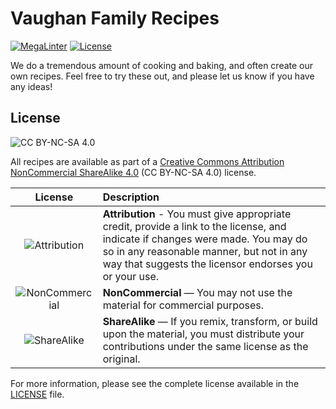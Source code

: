 # Vaughan Family Recipes

[![MegaLinter][badge-megalinter]][badge-megalinter-target] [![License][badge-license]](LICENSE)

We do a tremendous amount of cooking and baking, and often create our own recipes. Feel free to try these out, and
please let us know if you have any ideas!

## License

![CC BY-NC-SA 4.0][img-cc-by-nc-sa]

All recipes are available as part of a [Creative Commons Attribution NonCommercial ShareAlike 4.0][cc-by-nc-sa]
(CC BY-NC-SA 4.0) license.

<!-- editorconfig-checker-disable -->

|           License           | Description                                                                                                                                                                                                                           |
| :-------------------------: | :------------------------------------------------------------------------------------------------------------------------------------------------------------------------------------------------------------------------------------ |
|  ![Attribution][img-cc-by]  | **Attribution** - You must give appropriate credit, provide a link to the license, and indicate if changes were made. You may do so in any reasonable manner, but not in any way that suggests the licensor endorses you or your use. |
| ![NonCommercial][img-cc-nc] | **NonCommercial** — You may not use the material for commercial purposes.                                                                                                                                                             |
|  ![ShareAlike][img-cc-sa]   | **ShareAlike** — If you remix, transform, or build upon the material, you must distribute your contributions under the same license as the original.                                                                                  |

<!-- editorconfig-checker-enable -->

For more information, please see the complete license available in the [LICENSE](LICENSE) file.

<!-- Link References -->

[badge-license]: https://img.shields.io/badge/License-CC_BY--NC--SA-blue
[badge-megalinter]: https://github.com/andrewvaughan/recipes/workflows/MegaLinter/badge.svg?branch=main
[badge-megalinter-target]: https://github.com/andrewvaughan/recipes/actions?query=workflow%3AMegaLinter+branch%3Amain
[cc-by-nc-sa]: https://creativecommons.org/licenses/by-nc-sa/4.0/
[img-cc-by-nc-sa]: .github/img/license-cc-by-nc-sa.png
[img-cc-by]: .github/img/license-cc-by.png
[img-cc-nc]: .github/img/license-cc-nc.png
[img-cc-sa]: .github/img/license-cc-sa.png
